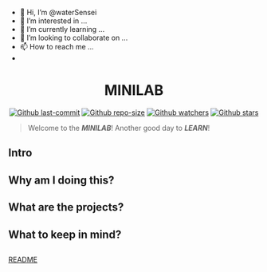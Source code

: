 - 👋 Hi, I’m @waterSensei
- 👀 I’m interested in ...
- 🌱 I’m currently learning ...
- 💞️ I’m looking to collaborate on ...
- 📫 How to reach me ...
- 
<div align="center">
  
# MINILAB

  [![Github last-commit](https://img.shields.io/github/last-commit/waterSensei/MINILAB?label=last-commit&style=for-the-badge)]()
  [![Github repo-size](https://img.shields.io/github/repo-size/waterSensei/MINILAB?color=9cf&style=for-the-badge)]()
  [![Github watchers](https://img.shields.io/github/forks/waterSensei/MINILAB?label=forks&style=for-the-badge)]()
  [![Github stars](https://img.shields.io/github/stars/waterSensei/MINILAB?color=yellow&style=for-the-badge)]()
  
</div>

> Welcome to the ***MINILAB***! Another good day to ***LEARN***!

## Intro 

## Why am I doing this?

## What are the projects?

## What to keep in mind? 

##
[README](README.md)

<!---
waterSensei/waterSensei is a ✨ special ✨ repository because its `README.md` (this file) appears on your GitHub profile.
You can click the Preview link to take a look at your changes.
--->
